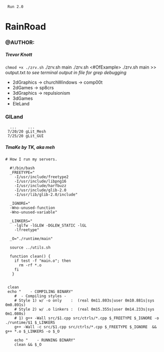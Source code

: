 ```  Run 2.0   ```
# RainRoad
### @AUTHOR: 
##### Trevor Knott
``` chmod +x ./zrv.sh ```
./zrv.sh main
./zrv.sh <#OfExample>
./zrv.sh main >> output.txt     _to see terminal output in file for grep debugging_

* 2dGraphics
 -> churchWindows
 -> comp00t
* 2dGames
 -> sp8crs
* 3dGraphics
 -> repulsionism
* 3dGames
* EleLand


### GlLand
```
  ...     ...
 7/20/20 gLit_Mesh
 7/25/20 gLit_GUI
```

##### TmaKe by TK, aka meh
```
# How I run my servers.

  #!/bin/bash
  _FREETYPE="
    -I/usr/include/freetype2
    -I/usr/include/libpng16
    -I/usr/include/harfbuzz
    -I/usr/include/glib-2.0
    -I/usr/lib/glib-2.0/include"

  _IGNORE="
  -Wno-unused-function 
  -Wno-unused-variable"

  _LINKERS="
    -lglfw -lGLEW -DGLEW_STATIC -lGL
    -lfreetype"

  _O="./runtime/main"

  source ../utils.sh

  function clean() {
    if test -f "main.o"; then
      rm -rf *.o
    fi
   }


 clean
 echo "    - COMPILING BINARY"
	#  - Compiling styles -
	# Style 1) w/ -o only    :  (real 0m11.803s|user 0m10.881s|sys 0m0.891s)
	# Style 2) w/ .o linkers :  (real 0m15.355s|user 0m14.233s|sys 0m1.080s)
	# 1) g++ -Wall src/$1.cpp src/ctrls/*.cpp $_FREETYPE $_IGNORE -o ./runtime/$1 $_LINKERS 
	g++ -Wall -c src/$1.cpp src/ctrls/*.cpp $_FREETYPE $_IGNORE  && g++ *.o $_LINKERS -o $_O   

	echo "    - RUNNING BINARY"
	clean && $_O

```
